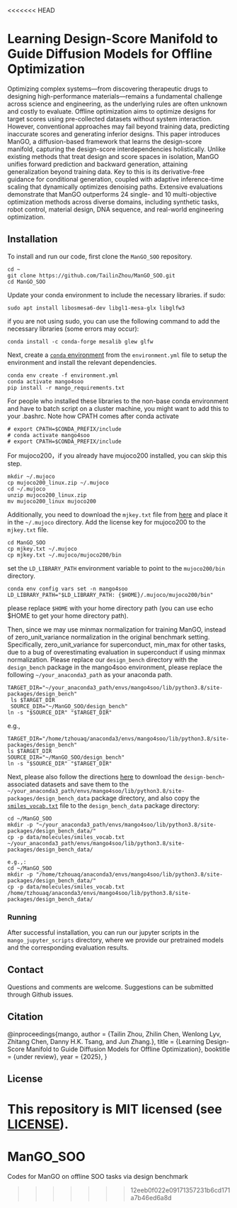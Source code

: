 <<<<<<< HEAD
# Learning Design-Score Manifold to Guide Diffusion Models for Offline Optimization

Optimizing complex systems—from discovering therapeutic drugs to designing high-performance materials—remains a fundamental challenge across science and engineering, as the underlying rules are often unknown and costly to evaluate. 
Offline optimization aims to optimize designs for target scores using pre-collected datasets without system interaction.
However, conventional approaches may fail beyond training data, predicting inaccurate scores and generating inferior designs. 
This paper introduces ManGO, a diffusion-based framework that learns the design-score manifold, capturing the design-score interdependencies holistically.
Unlike existing methods that treat design and score spaces in isolation, ManGO unifies forward prediction and backward generation, attaining generalization beyond training data. 
Key to this is its derivative-free guidance for conditional generation, coupled with adaptive inference-time scaling that dynamically optimizes denoising paths. 
Extensive evaluations demonstrate that ManGO outperforms 24 single- and 10 multi-objective optimization methods across diverse domains, including synthetic tasks, robot control, material design, DNA sequence, and real-world engineering optimization.

## Installation

To install and run our code, first clone the `ManGO_SOO` repository.

```
cd ~
git clone https://github.com/TailinZhou/ManGO_SOO.git
cd ManGO_SOO
```

Update your conda environment to include the necessary libraries. if sudo:
```
sudo apt install libosmesa6-dev libgl1-mesa-glx libglfw3
```
if you are not using sudo, you can use the following command to add the necessary libraries (some errors may occur):
```
conda install -c conda-forge mesalib glew glfw
```

Next, create a [`conda` environment](https://conda.io/projects/conda/en/latest/user-guide/tasks/manage-environments.html#creating-an-environment-from-an-environment-yml-file) from the `environment.yml` file to setup the environment and install the relevant dependencies.

```
conda env create -f environment.yml
conda activate mango4soo
pip install -r mango_requirements.txt
```

For people who installed these libraries to the non-base conda environment and have to batch script on a cluster machine, you might want to add this to your .bashrc. Note how CPATH comes after conda activate
```
# export CPATH=$CONDA_PREFIX/include
# conda activate mango4soo
# export CPATH=$CONDA_PREFIX/include
```

For mujoco200，if you already have mujoco200 installed, you can skip this step.

```
mkdir ~/.mujoco
cp mujoco200_linux.zip ~/.mujoco
cd ~/.mujoco
unzip mujoco200_linux.zip
mv mujoco200_linux mujoco200   
```
Additionally, you need to download the `mjkey.txt` file from [here](https://www.roboti.us/license.html) and place it in the `~/.mujoco` directory.
Add the license key for mujoco200 to the `mjkey.txt` file.
```
cd ManGO_SOO
cp mjkey.txt ~/.mujoco
cp mjkey.txt ~/.mujoco/mujoco200/bin
```

set the `LD_LIBRARY_PATH` environment variable to point to the `mujoco200/bin` directory.
```
conda env config vars set -n mango4soo LD_LIBRARY_PATH="$LD_LIBRARY_PATH: {$HOME}/.mujoco/mujoco200/bin"
```
please replace `$HOME` with your home directory path (you can use echo $HOME to get your home directory path).
 

Then, since we may use minmax normalization for training ManGO, instead of zero_unit_variance normalization in the original benchmark setting.  Specifically, zero_unit_variance for superconduct, min_max for other tasks, due to a bug of overestimating evaluation in superconduct if using minmax normalization. Please replace our `design_bench` directory with the `design_bench` package in the mango4soo environment, please replace the following `~/your_anaconda3_path` as your anaconda path.

```
TARGET_DIR="~/your_anaconda3_path/envs/mango4soo/lib/python3.8/site-packages/design_bench"
 ls $TARGET_DIR   
 SOURCE_DIR="~/ManGO_SOO/design_bench"
ln -s "$SOURCE_DIR" "$TARGET_DIR"  
```
<!-- cp -r "$SOURCE_DIR" "$TARGET_DIR" 直接复制覆盖​ -->

e.g.,
```
TARGET_DIR="/home/tzhouaq/anaconda3/envs/mango4soo/lib/python3.8/site-packages/design_bench"
ls $TARGET_DIR
SOURCE_DIR="~/ManGO_SOO/design_bench"
ln -s "$SOURCE_DIR" "$TARGET_DIR"  
```
 

Next, please also follow the directions [here](https://github.com/rail-berkeley/design-bench/issues/1) to download the `design-bench`-associated datasets and save them to the `~/your_anaconda3_path/envs/mango4soo/lib/python3.8/site-packages/design_bench_data` package directory, and also copy the [`smiles_vocab.txt`](./data/molecules/smiles_vocab.txt) file to the `design_bench_data` package directory:

```
cd ~/ManGO_SOO
mkdir -p "~/your_anaconda3_path/envs/mango4soo/lib/python3.8/site-packages/design_bench_data/"
cp -p data/molecules/smiles_vocab.txt  ~/your_anaconda3_path/envs/mango4soo/lib/python3.8/site-packages/design_bench_data/
```

```
e.g.,:
cd ~/ManGO_SOO
mkdir -p "/home/tzhouaq/anaconda3/envs/mango4soo/lib/python3.8/site-packages/design_bench_data/"
cp -p data/molecules/smiles_vocab.txt /home/tzhouaq/anaconda3/envs/mango4soo/lib/python3.8/site-packages/design_bench_data/
```

### Running
After successful installation, you can run our jupyter scripts in the `mango_jupyter_scripts` directory, where we provide our pretrained models and the corresponding evaluation results.


## Contact
Questions and comments are welcome. Suggestions can be submitted through Github issues. 

## Citation
@inproceedings{mango,
    author = {Tailin Zhou, Zhilin Chen, Wenlong Lyv, Zhitang Chen, Danny H.K. Tsang, and Jun Zhang.},
    title = {Learning Design-Score Manifold to Guide Diffusion Models for Offline Optimization},
    booktitle = {under review},
    year = {2025},
}

## License

This repository is MIT licensed (see [LICENSE](LICENSE)).
=======
# ManGO_SOO
Codes for ManGO on offline SOO tasks via design benchmark
>>>>>>> 12eeb0f022e09171357231b6cd171a7b46ed6a8d
